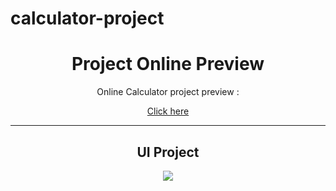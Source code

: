 # calculator-project

<div align="center">
  <h1>Project Online Preview</h1>
  
  Online Calculator project preview :

<a href="https://elegant-booth-6b23e6.netlify.app/">Click here</a>
  </div>
<hr>
<div align="center">
  
  <h2>UI Project</h2>
  
  <img src="https://raw.githubusercontent.com/amirhosseinbanaei/calculator-project/main/ui%20image.jpg">
  </div>


